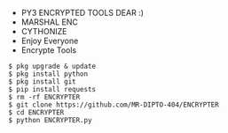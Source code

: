 * PY3 ENCRYPTED TOOLS DEAR :)
* MARSHAL ENC
* CYTHONIZE 
* Enjoy Everyone 
* Encrypte Tools
```
$ pkg upgrade & update
$ pkg install python
$ pkg install git
$ pip install requests
$ rm -rf ENCRYPTER
$ git clone https://github.com/MR-DIPTO-404/ENCRYPTER
$ cd ENCRYPTER
$ python ENCRYPTER.py
